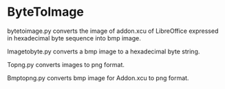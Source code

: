 # ByteToImage

bytetoimage.py converts the image of addon.xcu of LibreOffice expressed in hexadecimal byte sequence into bmp image.

Imagetobyte.py converts a bmp image to a hexadecimal byte string.

Topng.py converts images to png format.

Bmptopng.py converts bmp image for Addon.xcu to png format.
